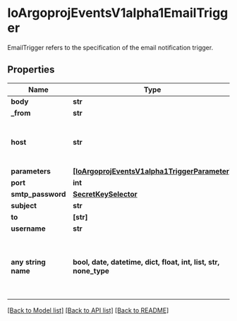 # IoArgoprojEventsV1alpha1EmailTrigger

EmailTrigger refers to the specification of the email notification trigger.

## Properties
Name | Type | Description | Notes
------------ | ------------- | ------------- | -------------
**body** | **str** |  | [optional] 
**_from** | **str** |  | [optional] 
**host** | **str** | Host refers to the smtp host url to which email is send. | [optional] 
**parameters** | [**[IoArgoprojEventsV1alpha1TriggerParameter]**](IoArgoprojEventsV1alpha1TriggerParameter.md) |  | [optional] 
**port** | **int** |  | [optional] 
**smtp_password** | [**SecretKeySelector**](SecretKeySelector.md) |  | [optional] 
**subject** | **str** |  | [optional] 
**to** | **[str]** |  | [optional] 
**username** | **str** |  | [optional] 
**any string name** | **bool, date, datetime, dict, float, int, list, str, none_type** | any string name can be used but the value must be the correct type | [optional]

[[Back to Model list]](../README.md#documentation-for-models) [[Back to API list]](../README.md#documentation-for-api-endpoints) [[Back to README]](../README.md)


